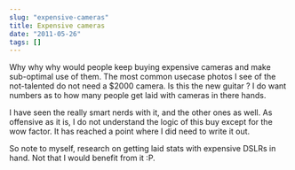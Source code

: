 ```yaml
---
slug: "expensive-cameras"
title: Expensive cameras
date: "2011-05-26"
tags: []
---
```



Why why why would people keep buying expensive cameras and make sub-optimal use of them. The most common usecase photos I see of the not-talented do not need a $2000 camera. Is this the new guitar ? I do want numbers as to how many people get laid with cameras in there hands.

I have seen the really smart nerds with it, and the other ones as well. As offensive as it is, I do not understand the logic of this buy except for the wow factor. It has reached a point where I did need to write it out.

So note to myself, research on getting laid stats with expensive DSLRs in hand. Not that I would benefit from it :P.
